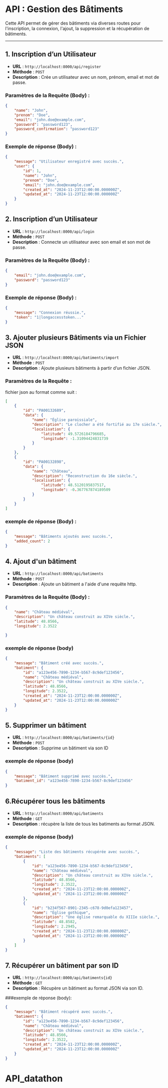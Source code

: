 # API : Gestion des Bâtiments

Cette API permet de gérer des bâtiments via diverses routes pour l'inscription, la connexion, l'ajout, la suppression et la récupération de bâtiments.

---

## 1. Inscription d’un Utilisateur

- **URL** : `http://localhost:8000/api/register`
- **Méthode** : `POST`
- **Description** : Crée un utilisateur avec un nom, prénom, email et mot de passe.

### Paramètres de la Requête (Body) :
```json
{
    "name": "John",
    "prenom": "Doe",
    "email": "john.doe@example.com",
    "password": "password123",
    "password_confirmation": "password123"
}
```

### Exemple de réponse (Body) :
```json
{
    "message": "Utilisateur enregistré avec succès.",
    "user": {
        "id": 1,
        "name": "John",
        "prenom": "Doe",
        "email": "john.doe@example.com",
        "created_at": "2024-11-23T12:00:00.000000Z",
        "updated_at": "2024-11-23T12:00:00.000000Z"
    }
}
```
## 2. Inscription d’un Utilisateur

- **URL** : `http://localhost:8000/api/login`
- **Méthode** : `POST`
- **Description** : Connecte un utilisateur avec son email et son mot de passe.

### Paramètres de la Requête (Body) :
```json
{
    "email": "john.doe@example.com",
    "password": "password123"
}
```


### Exemple de réponse (Body) :
```json
{
    "message": "Connexion réussie.",
    "token": "1|longaccesstoken..."
}
```

## 3. Ajouter plusieurs Bâtiments via un Fichier JSON

- **URL** : `http://localhost:8000/api/batiments/import`
- **Méthode** : `POST`
- **Description** : Ajoute plusieurs bâtiments à partir d’un fichier JSON.

### Paramètres de la Requête :
fichier json au format comme suit : 
```json
[
    {
        "id": "PA00132689",
        "data": {
            "name": "Église paroissiale",
            "description": "Le clocher a été fortifié au 17e siècle.",
            "localisation": {
                "latitude": 49.5726184796685,
                "longitude": -1.31094424831739
            }
        }
    },
    {
        "id": "PA00132898",
        "data": {
            "name": "Château",
            "description": "Reconstruction du 16e siècle.",
            "localisation": {
                "latitude": 48.5120195837517,
                "longitude": -0.367767874189509
            }
        }
    }
]
```


### exemple de réponse (Body) :
```json
{
    "message": "Bâtiments ajoutés avec succès.",
    "added_count": 2
}
```

## 4. Ajout d'un bâtiment 

- **URL** : `http://localhost:8000/api/batiments`
- **Méthode** : `POST`
- **Description** : Ajoute un bâtiment a l'aide d'une requête http.
### Paramètres de la Requête (Body) :
```json
{
    "name": "Château médiéval",
    "description": "Un château construit au XIVe siècle.",
    "latitude": 48.8566,
    "longitude": 2.3522

}
```
### exemple de réponse (body)
```json
{
    "message": "Bâtiment créé avec succès.",
    "batiment": {
        "id": "a123e456-7890-1234-b567-8c9def123456",
        "name": "Château médiéval",
        "description": "Un château construit au XIVe siècle.",
        "latitude": 48.8566,
        "longitude": 2.3522,
        "created_at": "2024-11-23T12:00:00.000000Z",
        "updated_at": "2024-11-23T12:00:00.000000Z"
    }
}
```
## 5. Supprimer un bâtiment 

- **URL** : `http://localhost:8000/api/batiments/{id}`
- **Méthode** : `POST`
- **Description** : Supprime un bâtiment via son ID

### exemple de réponse (body)
```json
{
    "message": "Bâtiment supprimé avec succès.",
    "batiment_id": "a123e456-7890-1234-b567-8c9def123456"
}
```
## 6.Récupérer tous les bâtiments 

- **URL** : `http://localhost:8000/api/batiments`
- **Méthode** : `GET`
- **Description** : récupère la liste de tous les batiments au format JSON. 

### exemple de réponse (body)
```json
{
    "message": "Liste des bâtiments récupérée avec succès.",
    "batiments": [
        {
            "id": "a123e456-7890-1234-b567-8c9def123456",
            "name": "Château médiéval",
            "description": "Un château construit au XIVe siècle.",
            "latitude": 48.8566,
            "longitude": 2.3522,
            "created_at": "2024-11-23T12:00:00.000000Z",
            "updated_at": "2024-11-23T12:00:00.000000Z"
        },
        {
            "id": "b234f567-8901-2345-c678-9d0efa123457",
            "name": "Église gothique",
            "description": "Une église remarquable du XIIIe siècle.",
            "latitude": 48.8582,
            "longitude": 2.2945,
            "created_at": "2024-11-23T12:00:00.000000Z",
            "updated_at": "2024-11-23T12:00:00.000000Z"
        }
    ]
}
```
## 7. Récupérer un bâtiment par son ID

- **URL** : `http://localhost:8000/api/batiments{id}`
- **Méthode** : `GET`
- **Description** : Récupère un bâtiment au format JSON via son ID.

###exemple de réponse (body):
```json
{
    "message": "Bâtiment récupéré avec succès.",
    "batiment": {
        "id": "a123e456-7890-1234-b567-8c9def123456",
        "name": "Château médiéval",
        "description": "Un château construit au XIVe siècle.",
        "latitude": 48.8566,
        "longitude": 2.3522,
        "created_at": "2024-11-23T12:00:00.000000Z",
        "updated_at": "2024-11-23T12:00:00.000000Z"
    }
}
```
# API_datathon
